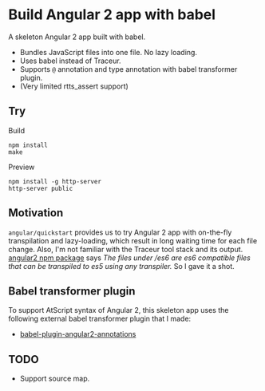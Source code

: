 # Build Angular 2 app with babel

A skeleton Angular 2 app built with babel.

- Bundles JavaScript files into one file. No lazy loading.
- Uses babel instead of Traceur.
- Supports `@` annotation and type annotation with babel transformer plugin.
- (Very limited rtts_assert support)

## Try

Build

```
npm install
make
```

Preview

```
npm install -g http-server
http-server public
```

## Motivation

`angular/quickstart` provides us to try Angular 2 app with on-the-fly transpilation and lazy-loading, which result in long waiting time for each file change. Also, I'm not familiar with the Traceur tool stack and its output. [angular2 npm package](https://www.npmjs.com/package/angular2) says *The files under /es6 are es6 compatible files that can be transpiled to es5 using any transpiler.* So I gave it a shot.

## Babel transformer plugin

To support AtScript syntax of Angular 2, this skeleton app uses the following external babel transformer plugin that I made:

- [babel-plugin-angular2-annotations](https://github.com/shuhei/babel-plugin-angular2-annotations)

## TODO

- Support source map.
